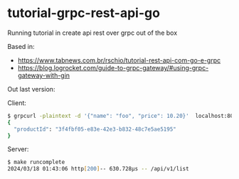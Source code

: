 # tutorial-grpc-rest-api-go

Running tutorial in create api rest over grpc out of the box

Based in:

- https://www.tabnews.com.br/rschio/tutorial-rest-api-com-go-e-grpc
- https://blog.logrocket.com/guide-to-grpc-gateway/#using-grpc-gateway-with-gin

Out last version:

Client:

```zsh
$ grpcurl -plaintext -d '{"name": "foo", "price": 10.20}'  localhost:8081 product.v1.ProductService/AddProduct
{
  "productId": "3f4fbf05-e83e-42e3-b832-48c7e5ae5195"
}
```

Server:

```zsh
$ make runcomplete
2024/03/18 01:43:06 http[200]-- 630.728µs -- /api/v1/list
```
